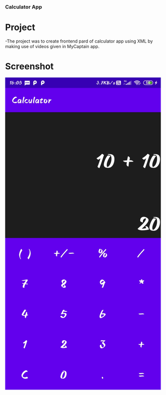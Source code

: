 ### Calculator App

# Project
 -The project was to create frontend pard of calculator app using XML by making use of videos given in MyCaptain app.

# Screenshot

![](./screenshot.jpg)
